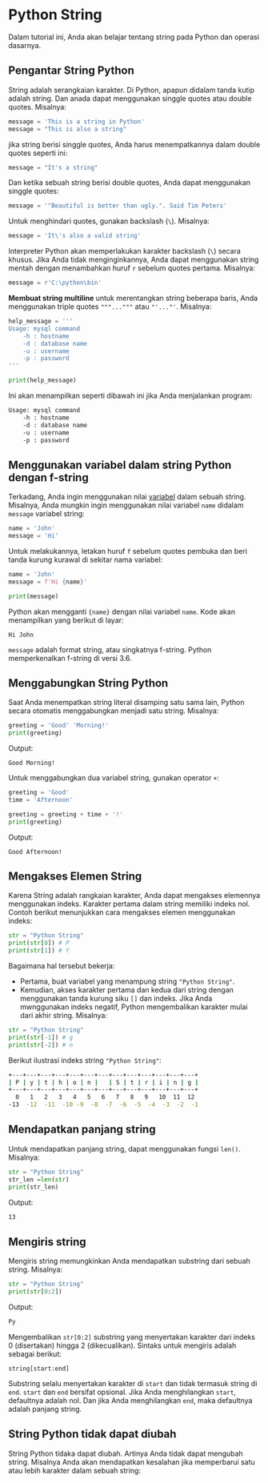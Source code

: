 # Python String

Dalam tutorial ini, Anda akan belajar tentang string pada Python dan operasi dasarnya.

## Pengantar String Python

String adalah serangkaian karakter. Di Python, apapun didalam tanda kutip adalah string. Dan anada dapat menggunakan singgle quotes atau double quotes. Misalnya:

```python
message = 'This is a string in Python'
message = "This is also a string"
```

jika string berisi singgle quotes, Anda harus menempatkannya dalam double quotes seperti ini:

```python
message = "It's a string"
```

Dan ketika sebuah string berisi double quotes, Anda dapat menggunakan singgle quotes:

```python
message = '"Beautiful is better than ugly.". Said Tim Peters'
```

Untuk menghindari quotes, gunakan backslash (`\`). Misalnya:

```python
message = 'It\'s also a valid string'
```

Interpreter Python akan memperlakukan karakter backslash (`\`) secara khusus. Jika Anda tidak menginginkannya, Anda dapat menggunakan string mentah dengan menambahkan huruf `r` sebelum quotes pertama. Misalnya:

```python
message = r'C:\python\bin'
```

**Membuat string multiline**
untuk merentangkan string beberapa baris, Anda menggunakan triple quotes `"""..."""` atau `"'..."'`. Misalnya:

```python
help_message = '''
Usage: mysql command
    -h : hostname
    -d : database name
    -u : username
    -p : password
'''

print(help_message)
```

Ini akan menampilkan seperti dibawah ini jika Anda menjalankan program:

```bash
Usage: mysql command
    -h : hostname
    -d : database name
    -u : username
    -p : password
```

## Menggunakan variabel dalam string Python dengan f-string

Terkadang, Anda ingin menggunakan nilai [variabel](../Variables/Variables.md) dalam sebuah string.
Misalnya, Anda mungkin ingin menggunakan nilai variabel `name` didalam `message` variabel string:

```python
name = 'John'
message = 'Hi'
```

Untuk melakukannya, letakan huruf `f` sebelum quotes pembuka dan beri tanda kurung kurawal di sekitar nama variabel:

```python
name = 'John'
message = f'Hi {name}'

print(message)
```

Python akan mengganti `{name}` dengan nilai variabel `name`. Kode akan menampilkan yang berikut di layar:

```text
Hi John
```

`message` adalah format string, atau singkatnya f-string. Python memperkenalkan f-string di versi 3.6.

## Menggabungkan String Python

Saat Anda menempatkan string literal disamping satu sama lain, Python secara otomatis menggabungkan menjadi satu string. Misalnya:

```python
greeting = 'Good' 'Morning!'
print(greeting)
```

Output:

```text
Good Morning!
```

Untuk menggabungkan dua variabel string, gunakan operator `+`:

```python
greeting = 'Good'
time = 'Afternoon'

greeting = greeting + time + '!'
print(greeting)
```

Output:

```text
Good Afternoon!
```

## Mengakses Elemen String

Karena String adalah rangkaian karakter, Anda dapat mengakses elemennya menggunakan indeks. Karakter pertama dalam string memiliki indeks nol.
Contoh berikut menunjukkan cara mengakses elemen menggunakan indeks:

```python
str = "Python String"
print(str[0]) # P
print(str[1]) # Y
```

Bagaimana hal tersebut bekerja:

- Pertama, buat variabel yang menampung string `"Python String"`.
- Kemudian, akses karakter pertama dan kedua dari string dengan menggunakan tanda kurung siku `[]` dan indeks.
  Jika Anda mwnggunakan indeks negatif, Python mengembalikan karakter mulai dari akhir string. Misalnya:

```python
str = "Python String"
print(str[-1]) # g
print(str[-2]) # n
```

Berikut ilustrasi indeks string `"Python String"`:

```bash
+---+---+---+---+---+---+---+---+---+---+---+---+---+
| P | y | t | h | o | n |   | S | t | r | i | n | g |
+---+---+---+---+---+---+---+---+---+---+---+---+---+
  0   1   2   3   4   5   6   7   8   9   10  11  12
-13  -12  -11  -10 -9  -8  -7  -6  -5  -4  -3  -2  -1
```

## Mendapatkan panjang string

Untuk mendapatkan panjang string, dapat menggunakan fungsi `len()`. Misalnya:

```python
str = "Python String"
str_len =len(str)
print(str_len)
```

Output:

```bash
13
```

## Mengiris string

Mengiris string memungkinkan Anda mendapatkan substring dari sebuah string. Misalnya:
```python
str = "Python String"
print(str[0:2])
```
Output:
```bash
Py
```
Mengembalikan `str[0:2]` substring yang menyertakan karakter dari indeks 0 (disertakan) hingga 2 (dikecualikan).
Sintaks untuk mengiris adalah sebagai berikut:
```text
string[start:end]
```
Substring selalu menyertakan karakter di `start` dan tidak termasuk string di `end`.
`start` dan `end` bersifat opsional. Jika Anda menghilangkan `start`, defaultnya adalah nol. Dan jika Anda menghilangkan `end`, maka defaultnya adalah panjang string.

## String Python tidak dapat diubah
String Python tidaka dapat diubah. Artinya Anda tidak dapat mengubah string. Misalnya Anda akan mendapatkan kesalahan jika memperbarui satu atau lebih karakter dalam sebuah string: